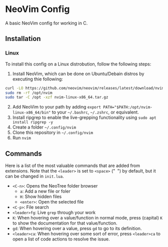 # NeoVim Config

A basic NeoVim config for working in C.

## Installation

### Linux

To install this config on a Linux distrobution, follow the following steps:

1. Install NeoVim, which can be done on Ubuntu/Debain distros by executing thie following:

```bash
curl -LO https://github.com/neovim/neovim/releases/latest/download/nvim-linux-x86_64.tar.gz
sudo rm -rf /opt/nvim
sudo tar -C /opt -xzf nvim-linux-x86_64.tar.gz
```

2. Add NeoVim to your path by adding `export PATH="$PATH:/opt/nvim-linux-x86_64/bin"` to your `~/.bashrc`, `~/.zshrc`, or equivalent.
3. Install ripgrep to enable the live-grepping functionality using `sudo apt install ripgrep -y`
4. Create a folder `~/.config/nvim`
5. Clone this repository in `~/.config/nvim`
6. Run `nvim`

## Commands

Here is a list of the most valuable commands that are added from extensions. Note that the `<leader>` is set to `<space>` ("` `") by default, but it can be changed in `init.lua`. 

- `<C-n>`: Opens the NeoTree folder browser
    - `a`: Add a new file or foler
    - `H`: Show hidden files
    - `<enter>`: Open the selected file
- `<C-p>`: File search
- `<leader>fg`: Live `grep` through your work
- `K`: When hovering over a value/function in normal mode, press (capital) `K` to show the documentation for that value/function.
- `gd`: When hovering over a value, press `gd` to go to its definition.
- `<leader>ca`: When hovering over some sort of error, press `<leader>ca` to open a list of code actions to resolve the issue.

